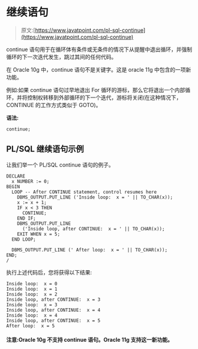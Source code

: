 # 继续语句

> 原文:[https://www.javatpoint.com/pl-sql-continue](https://www.javatpoint.com/pl-sql-continue)

continue 语句用于在循环体有条件或无条件的情况下从提醒中退出循环，并强制循环的下一次迭代发生，跳过其间的任何代码。

在 Oracle 10g 中，continue 语句不是关键字。这是 oracle 11g 中包含的一项新功能。

例如:如果 continue 语句过早地退出 For 循环的游标，那么它将退出一个内部循环，并将控制权转移到外部循环的下一个迭代，游标将关闭(在这种情况下，CONTINUE 的工作方式类似于 GOTO)。

**语法:**

```
continue;

```

## PL/SQL 继续语句示例

让我们举一个 PL/SQL continue 语句的例子。

```
DECLARE
  x NUMBER := 0;
BEGIN
  LOOP -- After CONTINUE statement, control resumes here
    DBMS_OUTPUT.PUT_LINE ('Inside loop:  x = ' || TO_CHAR(x));
    x := x + 1;
    IF x < 3 THEN
      CONTINUE;
    END IF;
    DBMS_OUTPUT.PUT_LINE
      ('Inside loop, after CONTINUE:  x = ' || TO_CHAR(x));
    EXIT WHEN x = 5;
  END LOOP;

  DBMS_OUTPUT.PUT_LINE (' After loop:  x = ' || TO_CHAR(x));
END;
/

```

执行上述代码后，您将获得以下结果:

```
Inside loop:  x = 0
Inside loop:  x = 1
Inside loop:  x = 2
Inside loop, after CONTINUE:  x = 3
Inside loop:  x = 3
Inside loop, after CONTINUE:  x = 4
Inside loop:  x = 4
Inside loop, after CONTINUE:  x = 5
After loop:  x = 5

```

#### 注意:Oracle 10g 不支持 continue 语句。Oracle 11g 支持这一新功能。